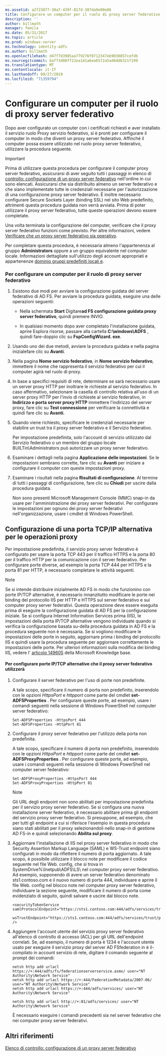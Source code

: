 ```yaml
---
ms.assetid: a2f23877-30a7-439f-817d-387da9e00e86
title: Configurare un computer per il ruolo di proxy server federativo
description: ''
author: billmath
manager: femila
ms.date: 05/31/2017
ms.topic: article
ms.prod: windows-server
ms.technology: identity-adfs
ms.author: billmath
ms.openlocfilehash: d47f7d3985aa779276f0712347eb9030857cefdb
ms.sourcegitcommit: 6aff3d88ff22ea141a6ea6572a5ad8dd6321f199
ms.translationtype: MT
ms.contentlocale: it-IT
ms.lasthandoff: 09/27/2019
ms.locfileid: "71359794"
---
```

# <a name="configure-a-computer-for-the-federation-server-proxy-role"></a>Configurare un computer per il ruolo di proxy server federativo

Dopo aver configurato un computer con i certificati richiesti e aver installato il servizio ruolo Proxy servizio federativo, si è pronti per configurare il computer in modo che diventi un proxy server federativo. Affinché il computer possa essere utilizzato nel ruolo proxy server federativo, utilizzare la procedura seguente.  
  
> [!IMPORTANT]  
> Prima di utilizzare questa procedura per configurare il computer proxy server federativo, assicurarsi di aver seguito tutti i passaggi in elenco di [controllo: configurazione di un proxy server federativo](Checklist--Setting-Up-a-Federation-Server-Proxy.md) nell'ordine in cui sono elencati. Assicurarsi che sia distribuito almeno un server federativo e che siano implementate tutte le credenziali necessarie per l'autorizzazione di una configurazione proxy server federativo. È inoltre necessario configurare Secure Sockets Layer \(binding SSL\) nel sito Web predefinito, altrimenti questa procedura guidata non verrà avviata. Prima di poter utilizzare il proxy server federativo, tutte queste operazioni devono essere completate.  
  
Una volta terminata la configurazione del computer, verificare che il proxy server federativo funzioni come previsto. Per altre informazioni, vedere [Verificare che un proxy server federativo sia operativo](Verify-That-a-Federation-Server-Proxy-Is-Operational.md).  
  
Per completare questa procedura, è necessaria almeno l'appartenenza al gruppo **Administrators** oppure a un gruppo equivalente nel computer locale.  Informazioni dettagliate sull'utilizzo degli account appropriati e appartenenze [dominio gruppi predefiniti locali e](https://go.microsoft.com/fwlink/?LinkId=83477).   
  
### <a name="to-configure-a-computer-for-the-federation-server-proxy-role"></a>Per configurare un computer per il ruolo di proxy server federativo  
  
1.  Esistono due modi per avviare la configurazione guidata del server federativo di AD FS. Per avviare la procedura guidata, eseguire una delle operazioni seguenti:  
  
    -   Nella schermata **Start** Digitare**ad FS configurazione guidata proxy server federativo**, quindi premere INVIO.  
  
    -   In qualsiasi momento dopo aver completato l'installazione guidata, aprire Esplora risorse, passare alla cartella **C:\\windows\\ADFS** , quindi fare\-doppio clic su **FspConfigWizard. exe**.  
  
2.  Usando uno dei due metodi, avviare la procedura guidata e nella pagina inizialefare clic su **Avanti**.  
  
3.  Nella pagina **Nome servizio federativo**, in **Nome servizio federativo**, immettere il nome che rappresenta il servizio federativo per cui il computer agirà nel ruolo di proxy.  
  
4.  In base a specifici requisiti di rete, determinare se sarà necessario usare un server proxy HTTP per inoltrare le richieste al servizio federativo. In caso affermativo, selezionare la casella di controllo relativa all'uso di un server proxy HTTP per l'invio di richieste al servizio federativo, in **Indirizzo e porta server proxy HTTP** immettere l'indirizzo del server proxy, fare clic su **Test connessione** per verificare la connettività e quindi fare clic su **Avanti**.  
  
5.  Quando viene richiesto, specificare le credenziali necessarie per stabilire un trust tra il proxy server federativo e il Servizio federativo.  
  
    Per impostazione predefinita, solo l'account di servizio utilizzato dal Servizio federativo o un membro del gruppo locale BUILTin\\Administrators può autorizzare un proxy server federativo.  
  
6.  Esaminare i dettagli nella pagina **Applicazione delle impostazioni**. Se le impostazioni sembrano corrette, fare clic su **Avanti** per iniziare a configurare il computer con queste impostazioni proxy.  
  
7.  Esaminare i risultati nella pagina **Risultati di configurazione**. Al termine di tutti i passaggi di configurazione, fare clic su **Chiudi** per uscire dalla procedura guidata.  
  
    Non sono presenti Microsoft Management Console \(MMC\) snap\-in da usare per l'amministrazione dei proxy server federativi. Per configurare le impostazioni per ognuno dei proxy server federativi nell'organizzazione, usare i cmdlet di Windows PowerShell.  
  
## <a name="configuring-an-alternate-tcpip-port-for-proxy-operations"></a>Configurazione di una porta TCP\/IP alternativa per le operazioni proxy  
Per impostazione predefinita, il servizio proxy server federativo è configurato per usare la porta TCP 443 per il traffico HTTPS e la porta 80 per il traffico HTTP per la comunicazione con il server federativo. Per configurare porte diverse, ad esempio la porta TCP 444 per HTTPS e la porta 81 per HTTP, è necessario completare le attività seguenti.  
  
> [!NOTE]  
> Se si intende distribuire inizialmente AD FS in modo che funzionino con porte IP\/TCP alternative, è necessario innanzitutto modificare le porte nei binding del protocollo IIS per HTTP e HTTPS sul server federativo e sui computer proxy server federativi. Questa operazione deve essere eseguita prima di eseguire la configurazione guidata di AD FS per la configurazione iniziale. Se si configura Internet Information Services prima \(IIS\), le impostazioni della porta IP\/TCP alternative vengono individuate quando si verifica la configurazione basata su\-della procedura guidata in AD FS e la procedura seguente non è necessaria. Se si vogliono modificare le impostazioni delle porte in seguito, aggiornare prima i binding del protocollo IIS e quindi usare la procedura seguente per aggiornare correttamente le impostazioni delle porte. Per ulteriori informazioni sulla modifica dei binding IIS, vedere l' [articolo 149605](https://go.microsoft.com/fwlink/?LinkId=190275) della Microsoft Knowledge base.  
  
#### <a name="to-configure-alternate-tcpip-ports-for-the-federation-server-proxy-to-use"></a>Per configurare porte IP\/TCP alternative che il proxy server federativo utilizzerà  
  
1.  Configurare il server federativo per l'uso di porte non predefinite.  
  
    A tale scopo, specificare il numero di porta non predefinito, inserendolo con le opzioni *HttpsPort* e *httpport* come parte del cmdlet **set\-ADFSProperties** . Per configurare queste porte, ad esempio, usare i comandi seguenti nella sessione di Windows PowerShell nel computer server federativo:  
  
    ```  
    Set-ADFSProperties -HttpsPort 444  
    Set-ADFSProperties -HttpPort 81  
    ```  
  
2.  Configurare il proxy server federativo per l'utilizzo della porta non predefinita.  
  
    A tale scopo, specificare il numero di porta non predefinito, inserendolo con le opzioni *HttpsPort* e *httpport* come parte del cmdlet **set\-ADFSProxyProperties** . Per configurare queste porte, ad esempio, usare i comandi seguenti nella sessione di Windows PowerShell nel computer server federativo:  
  
    ```  
    Set-ADFSProxyProperties -HttpsPort 444  
    Set-ADFSProxyProperties -HttpPort 81  
    ```  
  
    > [!NOTE]  
    > Gli URL degli endpoint non sono abilitati per impostazione predefinita per il servizio proxy server federativo. Se si configura una nuova installazione server federativo, è necessario abilitare prima gli endpoint del servizio proxy server federativo. Si presuppone, ad esempio, che per tutti gli endpoint a cui si riferisce l'esempio in questa procedura siano stati abilitati per il proxy selezionandoli nello snap-in di gestione AD FS\-in e quindi selezionando **Abilita sul proxy**.  
  
3.  Aggiornare l'installazione di IIS nel proxy server federativo in modo che Security Assertion Markup Language \(SAML\) e WS\-Trust endpoint siano configurati in modo da riflettere il numero di porta aggiornato. A tale scopo, è possibile utilizzare il blocco note per modificare il codice seguente nel file Web. config, che si trova in SystemDrive%\\Inetpub\\ADFS\\LS\\ nel computer proxy server federativo. Ad esempio, supponendo di avere un server federativo denominato sts1.contoso.com e il nuovo numero di porta 444, individuare e aprire il file Web. config nel blocco note nel computer proxy server federativo, individuare la sezione seguente, modificare il numero di porta come evidenziato di seguito, quindi salvare e uscire dal blocco note.  
  
    ```  
    <securityTokenService samlProtocolEndpoint="https://sts1.contoso.com:444/adfs/services/trust/samlprotocol/proxycertificatetransport"  
          wsTrustEndpoint="https://sts1.contoso.com:444/adfs/services/trust/proxycertificatetransport" />  
    ```  
  
4.  Aggiungere l'account utente del servizio proxy server federativo all'elenco di controllo di accesso \(ACL\) per gli URL dell'endpoint correlati. Se, ad esempio, il numero di porta è 1234 e l'account utente usato per eseguire il servizio proxy del server AD FSfederation in è il\-compilato in account servizio di rete, digitare il comando seguente al prompt dei comandi:  
  
    ```  
    netsh http add urlacl https://+:444/adfs/fs/federationserverservice.asmx/ user="NT Authority\Network Service"  
    netsh http add urlacl https://+:444/FederationMetadata/2007-06/ user="NT Authority\Network Service"  
    netsh http add urlacl https://+:444/adfs/services/ user="NT Authority\Network Service"  
  
    netsh http add urlacl http://+:81/adfs/services/ user="NT Authority\Network Service"  
    ```  
  
    È necessario eseguire i comandi precedenti sia nel server federativo che nei computer proxy server federativi.  
  
## <a name="additional-references"></a>Altri riferimenti  
[Elenco di controllo: configurazione di un proxy server federativo](Checklist--Setting-Up-a-Federation-Server-Proxy.md)  
  

